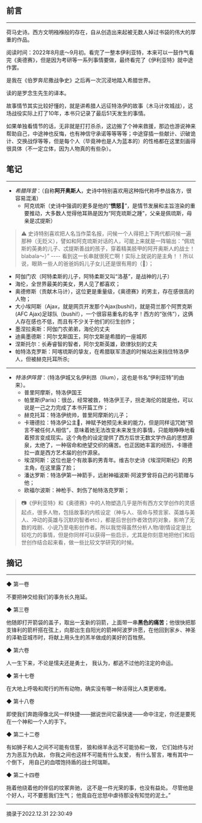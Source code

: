 ## 前言
----

荷马史诗。西方文明襁褓般的存在，自从创造出来起被无数人掉过书袋的伟大的厚重的作品。

阅读时间：2022年8月底～9月初。看完了一整本伊利亚特，本来可以一鼓作气看完《奥德赛》，但是因为考研等一系列事情要做，最终看完了《伊利亚特》就中途作罢。

是我在《伯罗奔尼撒战争史》之后再一次沉浸地踏入希腊世界。

读的是罗念生先生的译本。

故事情节其实比较好懂的，就是讲希腊人远征特洛伊的故事（木马计攻城战），这场战役实际上打了10年，本书只记录了最后51天发生的事情。

如果单独看情节的话，无非就是打打杀杀，这边搬了个神来救援，那边也游说神来帮助自己，中途神也反悔，也有神信守承诺等等等等；中途穿插一些献计、识破诡计、交换战俘等等，但是每个人（毕竟神也是人为蓝本的）的性格都在这里刻画得很具体（不一定立体，因为人物真的有些杂）。


## 笔记
---

- *希腊阵营*：（自称**阿开奥斯人**，史诗中特别喜欢用这种指代称呼参战各方，很容易混淆）
  - 阿克琉斯（史诗中强调的更多是他的“**愤怒**💢”，是情节发展和主旨渲染的重要推动，大多数人觉得他耳熟是因为“阿克琉斯之踵”，父亲是佩琉斯，母亲是忒提斯）
> ⚠️ 史诗特别喜欢把人名当作菜名报，问候一个人得把上下两代都问候一遍那种（无贬义），譬如和阿克琉斯对话的人，可能上来就是一阵输出：“佩琉斯的英勇的儿子、忒提斯善战的孩子，穿着精美胫甲的阿开奥斯人的战士！blabala～）” ---- 看到这一长串就很死亡啊！实际上就说的是主角！！所以说，眼熟一些人的爸爸妈妈儿子女儿还是很有用的（🤔）；
  - 阿伽门农（阿特柔斯的儿子，阿特柔斯又叫“洛基”，是战神的儿子）
  - 海伦，全世界最美的美女，男人见了都喜欢；
  - 奥德修斯（贡献木马计），这位更是重量级，《奥德赛》的男主，存在感很高的人物；
  - 大小埃阿斯（Ajax，就是网页开发那个Ajax(bushi!)，就是荷兰那个阿贾克斯(AFC Ajax)足球队（bushi!），一个很容易重名的名字！西方的“张伟”），这俩人存在感也不低，而且有不少关于他们的衍生创作；
  - 墨涅拉奥斯：阿伽门农弟弟，海伦的丈夫
  - 迪奥墨德斯：阿尔戈斯国王，阿尔戈斯是希腊的一座城邦
  - 涅斯托尔：长寿睿智的智者，阿尔戈斯英雄，欧律狄刻的丈夫
  - 帕特洛克罗斯：阿喀琉斯的挚友，在希腊联军溃退的时候站出来挡住特洛伊人，但被赫克托耳所杀;

-----

- *特洛伊阵营*：（特洛伊城又名伊利昂（Ilium），这也是书名“伊利亚特”的由来）。
  - 普里阿摩斯，特洛伊国王
  - 帕里斯(Paris)：很怂，经常被救，特洛伊王子，拐走海伦的就是他，可以说是一己之力完成了本书开篇工作；
  - 赫克托耳：特洛伊统帅，普里阿摩斯的儿子；
  - 卡珊德拉：特洛伊公主👸，神赋予她预见未来的能力，但是同样诅咒她“预言不被任何人相信”，意味着她无法改变未来发生的事情，只能眼睁睁地看着预言变成现实。这个角色的设定提供了西方后世无数文学作品的思想源泉，太绝了，一种宿命和绝望交织的痛苦。也正因她丰富的经历，卡珊德拉一直是西方艺术届的创作源泉。
  - 埃涅阿斯：这位也是个有故事的男青年。维吉尔史诗《埃涅阿斯纪》的男主角，在这里露了脸；
  - 潘达罗斯：特洛伊第一神箭手，远射神福波斯·阿波罗曾将自己的弓箭赠与他；
  - 欧福尔波斯：神枪手、刺伤了帕特洛克罗斯；

> 📷《伊利亚特》和《奥德赛》中的人物塑造几乎是所有西方文学创作的灵感起点，很多人物，包括故事的内核设定（神与人、宿命与预言家、英雄与美人、冲动的英雄与沉默的智者etc），都是后世创作者效仿的对象，影响了无数的戏剧、小说乃至电影创作者。所以我觉得虽然分析人物/剧情设定是比较吃力的事情，但是你同样可以获得一些启示，尤其是你刻意地把他们和后世创作结合起来看，做一些比较文学研究的时候。


## 摘记
-----

◆  第一卷


不要把神交给我们的事务长久拖延。


◆  第三卷

他随即打开箭袋的盖子，取出一支新的羽箭，上面带一串**黑色的痛苦**；他很快把那支锋利的箭杆搭在弦上，向那出生自阳光的箭神阿波罗许愿，在他回到家乡、神圣的泽勒亚城市时，将献上用头生的羔羊做成的美好的百牲祭。


◆  第六卷

人一生下来，不论是懦夫还是勇士，
我认为，都逃不过他的注定的命运。


◆  第十七卷


在大地上呼吸和爬行的所有动物，确实没有哪一种活得比人类更艰难。


◆  第十八卷

即使我们奔跑得像北风一样快捷——据说世间它最快速——命中注定，你还是要死在一个神和一个人的手下。

◆  第二十二卷

有如狮子和人之间不可能有信誓，
狼和绵羊永远不可能协和一致，
它们始终与对方为恶互为仇敌，
你我之间也这样不可能有什么友爱，
有什么誓言，唯有其中一个倒下，
用自己的血喂饱持盾的战士阿瑞斯。


◆  第二十四卷

拖着他绕着他的伴侣的坟冢奔驰，
这不是一件光荣的事，也没有益处。
尽管他是个好人，可不要惹我们生气；
他竟自在忿怒中虐待那没有知觉的泥土。”


-----

摘录于2022.12.31 22:30:49
